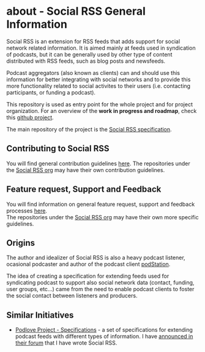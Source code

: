 # about - Social RSS General Information

Social RSS is an extension for RSS feeds that adds support for social network related information.
It is aimed mainly at feeds used in syndication of podcasts, but it can be generally used by other type of content distributed with RSS feeds, such as blog posts and newsfeeds.  

Podcast aggregators (also known as clients) can and should use this information for better integrating with social networks and to provide this more functionality related to social activites to their users (i.e. contacting participants, or funding a podcast).

This repository is used as entry point for the whole project and for project organization.
For an overview of the **work in progress and roadmap**, check this [github project](https://github.com/orgs/socialrss/projects/1).

The main repository of the project is the [Social RSS specification](https://github.com/socialrss/socialrss).

## Contributing to Social RSS

You will find general contribution guidelines [here](https://github.com/socialrss/.github/blob/master/CONTRIBUTING.md).
The repositories under the [Social RSS org](https://github.com/socialrss) may have their own contribution guidelines.

## Feature request, Support and Feedback

You will find information on general feature request, support and feedback processes [here](https://github.com/socialrss/.github/blob/master/SUPPORT.md).  
The repositories under the [Social RSS org](https://github.com/socialrss) may have their own more specific guidelines.

## Origins

The author and idealizer of Social RSS is also a heavy podcast listener, ocasional podcaster and author of the podcast client [podStation](https://github.com/podStation/podStation).

The idea of creating a specification for extending feeds used for syndicating podcast to support also social network data (contact, funding, user groups, etc...) came from the need to enable podcast clients to foster the social contact between listeners and producers.

## Similar Initiatives

* [Podlove Project - Specifications](https://podlove.org/specifications/) - a set of specifications for extending podcast feeds with different types of information. I have [announced in their forum][social-rss-podlove-forum] that I have wrote Social RSS.

[social-rss-podlove-forum]: https://community.podlove.org/t/i-have-wrote-a-specification-myself-i-would-like-to-share-social-rss/2023
